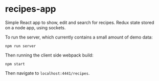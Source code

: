# recipes-app

Simple React app to show, edit and search for recipes. Redux state stored on a
node app, using sockets.

To run the server, which currently contains a small amount of demo data:
```
npm run server
```

Then running the client side webpack build:
```
npm start
```

Then navigate to `localhost:4441/recipes`. 

